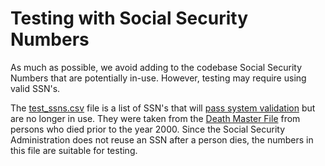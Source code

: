 # Testing with Social Security Numbers

As much as possible, we avoid adding to the codebase Social Security Numbers that are potentially in-use. However, testing may require using valid SSN's.

The [test_ssns.csv](./test_ssns.csv) file is a list of SSN's that will [pass system validation](./pprl.md#social-security-number-ssn) but are no longer in use. They were taken from the [Death Master File](https://sortedbybirthdate.com/small_pages/1928/19280103_1000.html) from persons who died prior to the year 2000. Since the Social Security Administration does not reuse an SSN after a person dies, the numbers in this file are suitable for testing.
